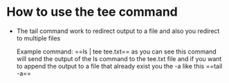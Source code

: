 # How to use the tee command 
- The tail command work to redirect output to a file and also you redirect to multiple files 

	Example command: ==ls | tee tee.txt== as you can see this command will send the output of the ls command to the tee.txt file and if you want to append the output to a file that already exist you the -a like this  ==tail -a== 